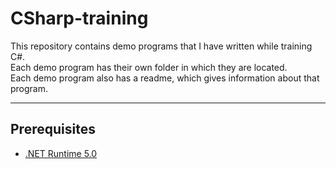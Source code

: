 # CSharp-training
This repository contains demo programs that I have written while training C#.<br/>
Each demo program has their own folder in which they are located.<br/>
Each demo program also has a readme, which gives information about that program.

---

## Prerequisites
- [.NET Runtime 5.0](https://dotnet.microsoft.com/download)

